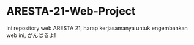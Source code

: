 # ARESTA-21-Web-Project
ini repository web ARESTA 21, harap kerjasamanya untuk engembankan web ini, がんばるよ!
